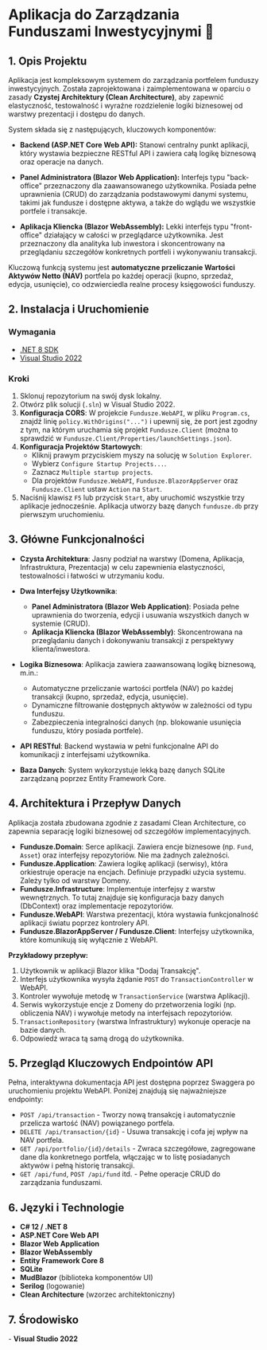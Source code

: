 <h1>Aplikacja do Zarządzania Funduszami Inwestycyjnymi 🏦</h1>

<h2>1. Opis Projektu</h2>

Aplikacja jest kompleksowym systemem do zarządzania portfelem funduszy inwestycyjnych. Została zaprojektowana i zaimplementowana w oparciu o zasady **Czystej Architektury (Clean Architecture)**, aby zapewnić elastyczność, testowalność i wyraźne rozdzielenie logiki biznesowej od warstwy prezentacji i dostępu do danych.

System składa się z następujących, kluczowych komponentów:

* **Backend (ASP.NET Core Web API):** Stanowi centralny punkt aplikacji, który wystawia bezpieczne RESTful API i zawiera całą logikę biznesową oraz operacje na danych.

* **Panel Administratora (Blazor Web Application):** Interfejs typu "back-office" przeznaczony dla zaawansowanego użytkownika. Posiada pełne uprawnienia (CRUD) do zarządzania podstawowymi danymi systemu, takimi jak fundusze i dostępne aktywa, a także do wglądu we wszystkie portfele i transakcje.

* **Aplikacja Kliencka (Blazor WebAssembly):** Lekki interfejs typu "front-office" działający w całości w przeglądarce użytkownika. Jest przeznaczony dla analityka lub inwestora i skoncentrowany na przeglądaniu szczegółów konkretnych portfeli i wykonywaniu transakcji.

Kluczową funkcją systemu jest **automatyczne przeliczanie Wartości Aktywów Netto (NAV)** portfela po każdej operacji (kupno, sprzedaż, edycja, usunięcie), co odzwierciedla realne procesy księgowości funduszy.

<h2>2. Instalacja i Uruchomienie</h2>

### Wymagania
- [.NET 8 SDK](https://dotnet.microsoft.com/download/dotnet/8.0)
- [Visual Studio 2022](https://visualstudio.microsoft.com/)

### Kroki
1. Sklonuj repozytorium na swój dysk lokalny.
2. Otwórz plik solucji (`.sln`) w Visual Studio 2022.
3. **Konfiguracja CORS**: W projekcie `Fundusze.WebAPI`, w pliku `Program.cs`, znajdź linię `policy.WithOrigins("...")` i upewnij się, że port jest zgodny z tym, na którym uruchamia się projekt `Fundusze.Client` (można to sprawdzić w `Fundusze.Client/Properties/launchSettings.json`).
4. **Konfiguracja Projektów Startowych**:
    - Kliknij prawym przyciskiem myszy na solucję w `Solution Explorer`.
    - Wybierz `Configure Startup Projects...`.
    - Zaznacz `Multiple startup projects`.
    - Dla projektów `Fundusze.WebAPI`, `Fundusze.BlazorAppServer` oraz `Fundusze.Client` ustaw `Action` na `Start`.
5. Naciśnij klawisz `F5` lub przycisk `Start`, aby uruchomić wszystkie trzy aplikacje jednocześnie. Aplikacja utworzy bazę danych `fundusze.db` przy pierwszym uruchomieniu.

<h2>3. Główne Funkcjonalności</h2>

- <b>Czysta Architektura</b>: Jasny podział na warstwy (Domena, Aplikacja, Infrastruktura, Prezentacja) w celu zapewnienia elastyczności, testowalności i łatwości w utrzymaniu kodu.

- <b>Dwa Interfejsy Użytkownika</b>:
    - <b>Panel Administratora (Blazor Web Application)</b>: Posiada pełne uprawnienia do tworzenia, edycji i usuwania wszystkich danych w systemie (CRUD).
    - <b>Aplikacja Kliencka (Blazor WebAssembly)</b>: Skoncentrowana na przeglądaniu danych i dokonywaniu transakcji z perspektywy klienta/inwestora.

- <b>Logika Biznesowa</b>: Aplikacja zawiera zaawansowaną logikę biznesową, m.in.:
    - Automatyczne przeliczanie wartości portfela (NAV) po każdej transakcji (kupno, sprzedaż, edycja, usunięcie).
    - Dynamiczne filtrowanie dostępnych aktywów w zależności od typu funduszu.
    - Zabezpieczenia integralności danych (np. blokowanie usunięcia funduszu, który posiada portfele).

- <b>API RESTful</b>: Backend wystawia w pełni funkcjonalne API do komunikacji z interfejsami użytkownika.

- <b>Baza Danych</b>: System wykorzystuje lekką bazę danych SQLite zarządzaną poprzez Entity Framework Core.

<h2>4. Architektura i Przepływ Danych</h2>
Aplikacja została zbudowana zgodnie z zasadami Clean Architecture, co zapewnia separację logiki biznesowej od szczegółów implementacyjnych.

- <b>Fundusze.Domain</b>: Serce aplikacji. Zawiera encje biznesowe (np. `Fund`, `Asset`) oraz interfejsy repozytoriów. Nie ma żadnych zależności.
- <b>Fundusze.Application</b>: Zawiera logikę aplikacji (serwisy), która orkiestruje operacje na encjach. Definiuje przypadki użycia systemu. Zależy tylko od warstwy Domeny.
- <b>Fundusze.Infrastructure</b>: Implementuje interfejsy z warstw wewnętrznych. To tutaj znajduje się konfiguracja bazy danych (DbContext) oraz implementacje repozytoriów.
- <b>Fundusze.WebAPI</b>: Warstwa prezentacji, która wystawia funkcjonalność aplikacji światu poprzez kontrolery API.
- <b>Fundusze.BlazorAppServer / Fundusze.Client</b>: Interfejsy użytkownika, które komunikują się wyłącznie z WebAPI.

<b>Przykładowy przepływ:</b>
1. Użytkownik w aplikacji Blazor klika "Dodaj Transakcję".
2. Interfejs użytkownika wysyła żądanie `POST` do `TransactionController` w WebAPI.
3. Kontroler wywołuje metodę w `TransactionService` (warstwa Aplikacji).
4. Serwis wykorzystuje encje z Domeny do przetworzenia logiki (np. obliczenia NAV) i wywołuje metody na interfejsach repozytoriów.
5. `TransactionRepository` (warstwa Infrastruktury) wykonuje operacje na bazie danych.
6. Odpowiedź wraca tą samą drogą do użytkownika.

<h2>5. Przegląd Kluczowych Endpointów API</h2>
Pełna, interaktywna dokumentacja API jest dostępna poprzez Swaggera po uruchomieniu projektu WebAPI. Poniżej znajdują się najważniejsze endpointy:

- `POST /api/transaction` - Tworzy nową transakcję i automatycznie przelicza wartość (NAV) powiązanego portfela.
- `DELETE /api/transaction/{id}` - Usuwa transakcję i cofa jej wpływ na NAV portfela.
- `GET /api/portfolio/{id}/details` - Zwraca szczegółowe, zagregowane dane dla konkretnego portfela, włączając w to listę posiadanych aktywów i pełną historię transakcji.
- `GET /api/fund`, `POST /api/fund` itd. - Pełne operacje CRUD do zarządzania funduszami.

<h2>6. Języki i Technologie</h2>

- <b>C# 12 / .NET 8</b>
- <b>ASP.NET Core Web API</b>
- <b>Blazor Web Application </b>
- <b>Blazor WebAssembly</b>
- <b>Entity Framework Core 8</b>
- <b>SQLite</b>
- <b>MudBlazor</b> (biblioteka komponentów UI)
- <b>Serilog</b> (logowanie)
- <b>Clean Architecture</b> (wzorzec architektoniczny)

<h2>7. Środowisko</h2>
- <b>Visual Studio 2022</b>
